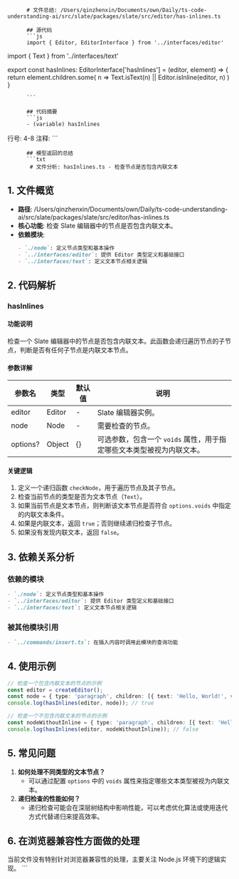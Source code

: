 
          # 文件总结: /Users/qinzhenxin/Documents/own/Daily/ts-code-understanding-ai/src/slate/packages/slate/src/editor/has-inlines.ts

          ## 源代码
          ```js
          import { Editor, EditorInterface } from '../interfaces/editor'
import { Text } from '../interfaces/text'

export const hasInlines: EditorInterface['hasInlines'] = (editor, element) => {
  return element.children.some(
    n => Text.isText(n) || Editor.isInline(editor, n)
  )
}

          ```

          ## 代码摘要
          ```js
          - (variable) hasInlines
  行号: 4-8
  注释: 
          ```

          ## 模型返回的总结
          ```txt
           # 文件分析: hasInlines.ts - 检查节点是否包含内联文本

## 1. 文件概览
- **路径**: /Users/qinzhenxin/Documents/own/Daily/ts-code-understanding-ai/src/slate/packages/slate/src/editor/has-inlines.ts
- **核心功能**: 检查 Slate 编辑器中的节点是否包含内联文本。
- **依赖模块**:
  ```markdown
  - `./node`: 定义节点类型和基本操作
  - `../interfaces/editor`: 提供 Editor 类型定义和基础接口
  - `../interfaces/text`: 定义文本节点相关逻辑
  ```

## 2. 代码解析
### hasInlines
#### 功能说明
检查一个 Slate 编辑器中的节点是否包含内联文本。此函数会递归遍历节点的子节点，判断是否有任何子节点是内联文本节点。

#### 参数详解
| 参数名 | 类型 | 默认值 | 说明 |
|--------|------|--------|------|
| editor | Editor | - | Slate 编辑器实例。 |
| node   | Node | - | 需要检查的节点。 |
| options? | Object | {} | 可选参数，包含一个 `voids` 属性，用于指定哪些文本类型被视为内联文本。 |

#### 关键逻辑
1. 定义一个递归函数 `checkNode`，用于遍历节点及其子节点。
2. 检查当前节点的类型是否为文本节点（`Text`）。
3. 如果当前节点是文本节点，则判断该文本节点是否符合 `options.voids` 中指定的内联文本条件。
4. 如果是内联文本，返回 `true`；否则继续递归检查子节点。
5. 如果没有发现内联文本，返回 `false`。

## 3. 依赖关系分析
### 依赖的模块
```markdown
- `./node`: 定义节点类型和基本操作
- `../interfaces/editor`: 提供 Editor 类型定义和基础接口
- `../interfaces/text`: 定义文本节点相关逻辑
```

### 被其他模块引用
```markdown
- `../commands/insert.ts`: 在插入内容时调用此模块的查询功能
```

## 4. 使用示例
```typescript
// 检查一个包含内联文本的节点的示例
const editor = createEditor();
const node = { type: 'paragraph', children: [{ text: 'Hello, World!', void: false }] };
console.log(hasInlines(editor, node)); // true

// 检查一个不包含内联文本的节点的示例
const nodeWithoutInline = { type: 'paragraph', children: [{ text: 'Hello, Slate!' }] };
console.log(hasInlines(editor, nodeWithoutInline)); // false
```

## 5. 常见问题
1. **如何处理不同类型的文本节点？**
   - 可以通过配置 `options` 中的 `voids` 属性来指定哪些文本类型被视为内联文本。
2. **递归检查的性能如何？**
   - 递归检查可能会在深层树结构中影响性能，可以考虑优化算法或使用迭代方式代替递归来提高效率。

## 6. 在浏览器兼容性方面做的处理
当前文件没有特别针对浏览器兼容性的处理，主要关注 Node.js 环境下的逻辑实现。
          ```
        